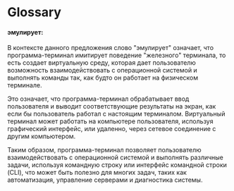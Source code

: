 # Glossary

#### эмулирует:
В контексте данного предложения слово "эмулирует" означает, что программа-терминал имитирует поведение "железного" терминала, то есть создает виртуальную среду, которая дает пользователю возможность взаимодействовать с операционной системой и выполнять команды так, как будто он работает на физическом терминале.

Это означает, что программа-терминал обрабатывает ввод пользователя и выводит соответствующие результаты на экран, как если бы пользователь работал с настоящим терминалом. Виртуальный терминал может работать на компьютере пользователя, используя графический интерфейс, или удаленно, через сетевое соединение с другим компьютером.

Таким образом, программа-терминал позволяет пользователю взаимодействовать с операционной системой и выполнять различные задачи, используя командную строку или интерфейс командной строки (CLI), что может быть полезно для многих задач, таких как автоматизация, управление серверами и диагностика системы.